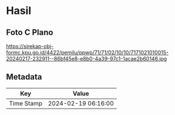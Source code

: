 # Hasil

## Foto C Plano

https://sirekap-obj-formc.kpu.go.id/4422/pemilu/ppwp/71/71/02/10/10/7171021010015-20240217-232911--86bf45e8-e8b0-4a39-97c1-1acae2b60146.jpg


## Metadata

| Key        | Value               |
| ---------- | ------------------- |
| Time Stamp | 2024-02-19 06:16:00 |



